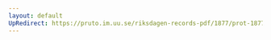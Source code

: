 ```yaml
---
layout: default
UpRedirect: https://pruto.im.uu.se/riksdagen-records-pdf/1877/prot-1877--ak--005/prot-1877--ak--005_000.pdf
---
```

